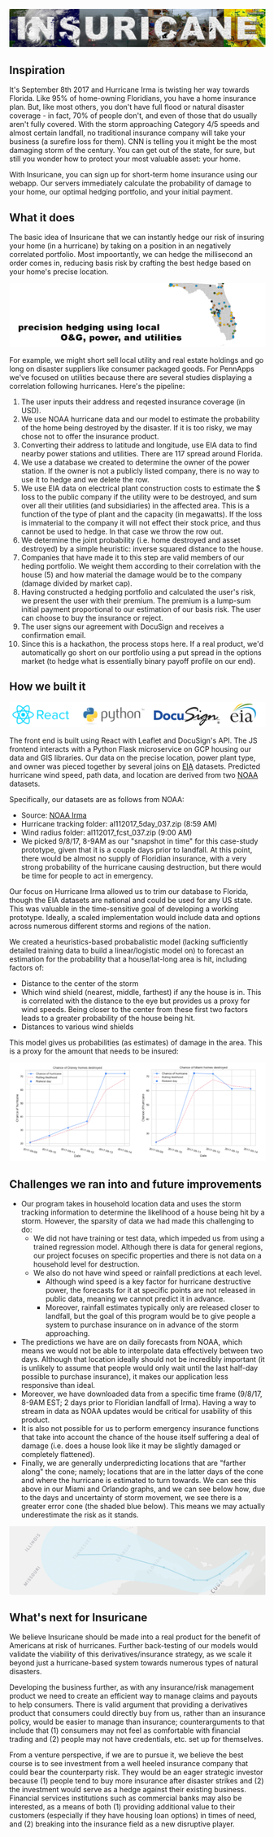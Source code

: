 ![insuricane](https://raw.githubusercontent.com/insuricane/devpost/master/ban.png)

## Inspiration

It's September 8th 2017 and Hurricane Irma is twisting her way towards Florida. Like 95% of home-owning Floridians, you have a home insurance plan. But, like most others, you don't have full flood or natural disaster coverage - in fact, 70% of people don't, and even of those that do usually aren't fully covered. With the storm approaching Category 4/5 speeds and almost certain landfall, no traditional insurance company will take your business (a surefire loss for them). CNN is telling you it might be the most damaging storm of the century. You can get out of the state, for sure, but still you wonder how to protect your most valuable asset: your home. 

With Insuricane, you can sign up for short-term home insurance using our webapp. Our servers immediately calculate the probability of damage to your home, our optimal hedging portfolio, and your initial payment.


## What it does

The basic idea of Insuricane that we can instantly hedge our risk of insuring your home (in a hurricane) by taking on a position in an negatively correlated portfolio. Most impoortantly, we can hedge the millisecond an order comes in, reducing basis risk by crafting the best hedge based on your home's precise location.

![hedge](https://raw.githubusercontent.com/insuricane/devpost/master/hedge.png)

For example, we might short sell local utility and real estate holdings and go long on disaster suppliers like consumer packaged goods. For PennApps we've focused on utilities because there are several studies displaying a correlation following hurricanes. Here's the pipeline:

1. The user inputs their address and reqested insurance coverage (in USD).
2. We use NOAA hurricane data and our model to estimate the probability of the home being destroyed by the disaster. If it is too risky, we may chose not to offer the insurance product.
3. Converting their address to latitude and longitude, use EIA data to find nearby power stations and utilities. There are 117 spread around Florida. 
4. We use a database we created to determine the owner of the power station. If the owner is not a publicly listed company, there is no way to use it to hedge and we delete the row.
5. We use EIA data on electrical plant construction costs to estimate the $ loss to the public company if the utility were to be destroyed, and sum over all their utilities (and subsidiaries) in the affected area. This is a function of the type of plant and the capacity (in megawatts). If the loss is immaterial to the company it will not effect their stock price, and thus cannot be used to hedge. In that case we throw the row out.
6. We determine the joint probability (i.e. home destroyed and asset destroyed) by a simple heuristic: inverse squared distance to the house. 
7. Companies that have made it to this step are valid members of our heding portfolio. We weight them according to their correlation with the house (5) and how material the damage would be to the company (damage divided by market cap).
8. Having constructed a hedging portfolio and calculated the user's risk, we present the user with their premium. The premium is a lump-sum initial payment proportional to our estimation of our basis risk. The user can choose to buy the insurance or reject.
9. The user signs our agreement with DocuSign and receives a confirmation email. 
10. Since this is a hackathon, the process stops here. If a real product, we'd automatically go short on our portfolio using a put spread in the options market (to hedge what is essentially binary payoff profile on our end).


## How we built it

![tech icons](https://raw.githubusercontent.com/insuricane/devpost/master/tech.png)

The front end is built using React with Leaflet and DocuSign's API. The JS frontend interacts with a Python Flask microservice on GCP housing our data and GIS libraries. Our data on the precise location, power plant type, and owner was pieced together by several joins on [EIA](https://www.eia.gov/) datasets. Predicted hurricane wind speed, path data, and location are derived from two [NOAA](http://www.noaa.gov/) datasets.

Specifically, our datasets are as follows from NOAA:
- Source: [NOAA Irma](https://www.nhc.noaa.gov/gis/archive_forecast_results.php?id=al11&year=2017&name=Hurricane%20IRMA)
- Hurricane tracking folder: al112017_5day_037.zip (8:59 AM)    
- Wind radius folder: al112017_fcst_037.zip (9:00 AM)
- We picked 9/8/17, 8-9AM as our "snapshot in time" for this case-study prototype, given that it is a couple days prior to landfall. At this point, there would be almost no supply of Floridian insurance, with a very strong probability of the hurricane causing destruction, but there would be time for people to act in emergency.

Our focus on Hurricane Irma allowed us to trim our database to Florida, though the EIA datasets are national and could be used for any US state. This was valuable in the time-sensitive goal of developing a working prototype. Ideally, a scaled implementation would include data and options across numerous different storms and regions of the nation.

We created a heuristics-based probabalistic model (lacking sufficiently detailed training data to build a linear/logistic model on) to forecast an estimation for the probability that a house/lat-long area is hit, including factors of:
- Distance to the center of the storm
- Which wind shield (nearest, middle, farthest) if any the house is in. This is correlated with the distance to the eye but provides us a proxy for wind speeds. Being closer to the center from these first two factors leads to a greater probability of the house being hit.
- Distances to various wind shields

This model gives us probabilities (as estimates) of damage in the area. This is a proxy for the amount that needs to be insured:

![charts](https://raw.githubusercontent.com/insuricane/devpost/master/charts.png)

## Challenges we ran into and future improvements
- Our program takes in household location data and uses the storm tracking information to determine the likelihood of a house being hit by a storm. However, the sparsity of data we had made this challenging to do:
  - We did not have training or test data, which impeded us from using a trained regression model. Although there is data for general regions, our project focuses on specific properties and there is not data on a household level for destruction.
  - We also do not have wind speed or rainfall predictions at each level. 
    - Although wind speed is a key factor for hurricane destructive power, the forecasts for it at specific points are not released in public data, meaning we cannot predict it in advance. 
    - Moreover, rainfall estimates typically only are released closer to landfall, but the goal of this program would be to give people a system to purchase insurance on in advance of the storm approaching.
- The predictions we have are on daily forecasts from NOAA, which means we would not be able to interpolate data effectively between two days. Although that location ideally should not be incredibly important (it is unlikely to assume that people would only wait until the last half-day possible to purchase insurance), it makes our application less responsive than ideal.
- Moreover, we have downloaded data from a specific time frame (9/8/17, 8-9AM EST; 2 days prior to Floridian landfall of Irma). Having a way to stream in data as NOAA updates would be critical for usability of this product.
- It is also not possible for us to perform emergency insurance functions that take into account the chance of the house itself suffering a deal of damage (i.e. does a house look like it may be slightly damaged or completely flattened).
- Finally, we are generally underpredicting locations that are "farther along" the cone; namely; locations that are in the latter days of the cone and where the hurricane is estimated to turn towards. We can see this above in our Miami and Orlando graphs, and we can see below how, due to the days and uncertainty of storm movement, we see there is a greater error cone (the shaded blue below). This means we may actually underestimate the risk as it stands.

![Kepler graph of Irma](https://raw.githubusercontent.com/insuricane/devpost/master/map.png)


## What's next for Insuricane

We believe Insuricane should be made into a real product for the benefit of Americans at risk of hurricanes. Further back-testing of our models would validate the viability of this derivatives/insurance strategy, as we scale it beyond just a hurricane-based system towards numerous types of natural disasters. 

Developing the business further, as with any insurance/risk management product we need to create an efficient way to manage claims and payouts to help consumers. There is valid argument that providing a derivatives product that consumers could directly buy from us, rather than an insurance policy, would be easier to manage than insurance; counterarguments to that include that (1) consumers may not feel as comfortable with financial trading and (2) people may not have credentials, etc. set up for themselves.

From a venture perspective, if we are to pursue it, we believe the best course is to see investment from a well heeled insurance company that could bear the counterparty risk. They would be an eager strategic investor because (1) people tend to buy more insurance after disaster strikes and (2) the investment would serve as a hedge against their existing business. Financial services institutions such as commercial banks may also be interested, as a means of both (1) providing additional value to their customers (especially if they have housing loan options) in times of need, and (2) breaking into the insurance field as a new disruptive player.
